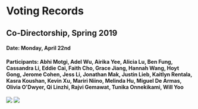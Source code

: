# Voting Records
## Co-Directorship, Spring 2019
#### Date: Monday, April 22nd
#### Participants: Abhi Motgi, Adel Wu, Airika Yee, Alicia Lu, Ben Fung, Cassandra Li, Eddie Cai, Faith Cho, Grace Jiang, Hannah Wang, Hoyt Gong, Jerome Cohen, Jess Li, Jonathan Mak, Justin Lieb, Kaitlyn Rentala, Kasra Koushan, Kevin Xu, Mariri Niino, Melinda Hu, Miguel De Armas, Olivia O'Dwyer, Qi Linzhi, Rajvi Gemawat, Tunika Onnekikami, Will Yoo


[![](https://api.gh-polls.com/poll/01D9348CTN9NEX8KTN4G5M6EQ5/1)](https://api.gh-polls.com/poll/01D9348CTN9NEX8KTN4G5M6EQ5/1/vote)
[![](https://api.gh-polls.com/poll/01D9348CTN9NEX8KTN4G5M6EQ5/2)](https://api.gh-polls.com/poll/01D9348CTN9NEX8KTN4G5M6EQ5/2/vote)
